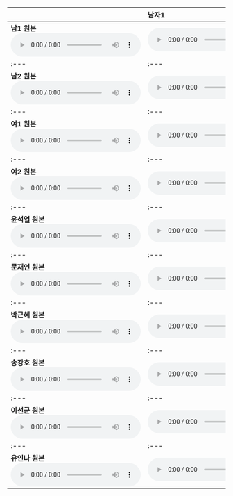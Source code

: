 | | **남자1** | **남자2** | **여자1** | **여자2** | **윤석열** | **문재인** | **박근혜** | **송강호** | **이선균** | **유인나** |
| :--- | :--- | :--- | :--- | :--- | :--- | :--- | :--- | :--- | :--- | :--- |
| **남1 원본** <audio src="files/hubert-discrete/남1_denoised.wav" controls preload/> | <audio src="files/hubert-discrete/남1-남1_denoised.wav" controls preload/> | <audio src="files/hubert-discrete/남1-남2_denoised.wav" controls preload/> | <audio src="files/hubert-discrete/남1-여1_denoised.wav" controls preload/> | <audio src="files/hubert-discrete/남1-여2_denoised.wav" controls preload/> | <audio src="files/hubert-discrete/남1-윤석열_denoised.wav" controls preload/> | <audio src="files/hubert-discrete/남1-문재인_denoised.wav" controls preload/> | <audio src="files/hubert-discrete/남1-박근혜_denoised.wav" controls preload/> | <audio src="files/hubert-discrete/남1-송강호_denoised.wav" controls preload/> | <audio src="files/hubert-discrete/남1-이선균_denoised.wav" controls preload/> | <audio src="files/hubert-discrete/남1-유인나_denoised.wav" controls preload/> |
| :--- | :--- | :--- | :--- | :--- | :--- | :--- | :--- | :--- | :--- | :--- |
| **남2 원본** <audio src="files/hubert-discrete/남2_denoised.wav" controls preload/> | <audio src="files/hubert-discrete/남2-남1_denoised.wav" controls preload/> | <audio src="files/hubert-discrete/남2-남2_denoised.wav" controls preload/> | <audio src="files/hubert-discrete/남2-여1_denoised.wav" controls preload/> | <audio src="files/hubert-discrete/남2-여2_denoised.wav" controls preload/> | <audio src="files/hubert-discrete/남2-윤석열_denoised.wav" controls preload/> | <audio src="files/hubert-discrete/남2-문재인_denoised.wav" controls preload/> | <audio src="files/hubert-discrete/남2-박근혜_denoised.wav" controls preload/> | <audio src="files/hubert-discrete/남2-송강호_denoised.wav" controls preload/> | <audio src="files/hubert-discrete/남2-이선균_denoised.wav" controls preload/> | <audio src="files/hubert-discrete/남2-유인나_denoised.wav" controls preload/> |
| :--- | :--- | :--- | :--- | :--- | :--- | :--- | :--- | :--- | :--- | :--- |
| **여1 원본** <audio src="files/hubert-discrete/여1_denoised.wav" controls preload/> | <audio src="files/hubert-discrete/여1-남1_denoised.wav" controls preload/> | <audio src="files/hubert-discrete/여1-남2_denoised.wav" controls preload/> | <audio src="files/hubert-discrete/여1-여1_denoised.wav" controls preload/> | <audio src="files/hubert-discrete/여1-여2_denoised.wav" controls preload/> | <audio src="files/hubert-discrete/여1-윤석열_denoised.wav" controls preload/> | <audio src="files/hubert-discrete/여1-문재인_denoised.wav" controls preload/> | <audio src="files/hubert-discrete/여1-박근혜_denoised.wav" controls preload/> | <audio src="files/hubert-discrete/여1-송강호_denoised.wav" controls preload/> | <audio src="files/hubert-discrete/여1-이선균_denoised.wav" controls preload/> | <audio src="files/hubert-discrete/여1-유인나_denoised.wav" controls preload/> |
| :--- | :--- | :--- | :--- | :--- | :--- | :--- | :--- | :--- | :--- | :--- |
| **여2 원본** <audio src="files/hubert-discrete/여2_denoised.wav" controls preload/> | <audio src="files/hubert-discrete/여2-남1_denoised.wav" controls preload/> | <audio src="files/hubert-discrete/여2-남2_denoised.wav" controls preload/> | <audio src="files/hubert-discrete/여2-여1_denoised.wav" controls preload/> | <audio src="files/hubert-discrete/여2-여2_denoised.wav" controls preload/> | <audio src="files/hubert-discrete/여2-윤석열_denoised.wav" controls preload/> | <audio src="files/hubert-discrete/여2-문재인_denoised.wav" controls preload/> | <audio src="files/hubert-discrete/여2-박근혜_denoised.wav" controls preload/> | <audio src="files/hubert-discrete/여2-송강호_denoised.wav" controls preload/> | <audio src="files/hubert-discrete/여2-이선균_denoised.wav" controls preload/> | <audio src="files/hubert-discrete/여2-유인나_denoised.wav" controls preload/> |
| :--- | :--- | :--- | :--- | :--- | :--- | :--- | :--- | :--- | :--- | :--- |
| **윤석열 원본** <audio src="files/hubert-discrete/윤석열_denoised.wav" controls preload/> | <audio src="files/hubert-discrete/윤석열-남1_denoised.wav" controls preload/> | <audio src="files/hubert-discrete/윤석열-남2_denoised.wav" controls preload/> | <audio src="files/hubert-discrete/윤석열-여1_denoised.wav" controls preload/> | <audio src="files/hubert-discrete/윤석열-여2_denoised.wav" controls preload/> | <audio src="files/hubert-discrete/윤석열-윤석열_denoised.wav" controls preload/> | <audio src="files/hubert-discrete/윤석열-문재인_denoised.wav" controls preload/> | <audio src="files/hubert-discrete/윤석열-박근혜_denoised.wav" controls preload/> | <audio src="files/hubert-discrete/윤석열-송강호_denoised.wav" controls preload/> | <audio src="files/hubert-discrete/윤석열-이선균_denoised.wav" controls preload/> | <audio src="files/hubert-discrete/윤석열-유인나_denoised.wav" controls preload/> |
| :--- | :--- | :--- | :--- | :--- | :--- | :--- | :--- | :--- | :--- | :--- |
| **문재인 원본** <audio src="files/hubert-discrete/문재인_denoised.wav" controls preload/> | <audio src="files/hubert-discrete/문재인-남1_denoised.wav" controls preload/> | <audio src="files/hubert-discrete/문재인-남2_denoised.wav" controls preload/> | <audio src="files/hubert-discrete/문재인-여1_denoised.wav" controls preload/> | <audio src="files/hubert-discrete/문재인-여2_denoised.wav" controls preload/> | <audio src="files/hubert-discrete/문재인-윤석열_denoised.wav" controls preload/> | <audio src="files/hubert-discrete/문재인-문재인_denoised.wav" controls preload/> | <audio src="files/hubert-discrete/문재인-박근혜_denoised.wav" controls preload/> | <audio src="files/hubert-discrete/문재인-송강호_denoised.wav" controls preload/> | <audio src="files/hubert-discrete/문재인-이선균_denoised.wav" controls preload/> | <audio src="files/hubert-discrete/문재인-유인나_denoised.wav" controls preload/> |
| :--- | :--- | :--- | :--- | :--- | :--- | :--- | :--- | :--- | :--- | :--- |
| **박근혜 원본** <audio src="files/hubert-discrete/박근혜_denoised.wav" controls preload/> | <audio src="files/hubert-discrete/박근혜-남1_denoised.wav" controls preload/> | <audio src="files/hubert-discrete/박근혜-남2_denoised.wav" controls preload/> | <audio src="files/hubert-discrete/박근혜-여1_denoised.wav" controls preload/> | <audio src="files/hubert-discrete/박근혜-여2_denoised.wav" controls preload/> | <audio src="files/hubert-discrete/박근혜-윤석열_denoised.wav" controls preload/> | <audio src="files/hubert-discrete/박근혜-문재인_denoised.wav" controls preload/> | <audio src="files/hubert-discrete/박근혜-박근혜_denoised.wav" controls preload/> | <audio src="files/hubert-discrete/박근혜-송강호_denoised.wav" controls preload/> | <audio src="files/hubert-discrete/박근혜-이선균_denoised.wav" controls preload/> | <audio src="files/hubert-discrete/박근혜-유인나_denoised.wav" controls preload/> |
| :--- | :--- | :--- | :--- | :--- | :--- | :--- | :--- | :--- | :--- | :--- |
| **송강호 원본** <audio src="files/hubert-discrete/송간호_denoised.wav" controls preload/> | <audio src="files/hubert-discrete/송강호-남1_denoised.wav" controls preload/> | <audio src="files/hubert-discrete/송강호-남2_denoised.wav" controls preload/> | <audio src="files/hubert-discrete/송강호-여1_denoised.wav" controls preload/> | <audio src="files/hubert-discrete/송강호-여2_denoised.wav" controls preload/> | <audio src="files/hubert-discrete/송강호-윤석열_denoised.wav" controls preload/> | <audio src="files/hubert-discrete/송강호-문재인_denoised.wav" controls preload/> | <audio src="files/hubert-discrete/송강호-박근혜_denoised.wav" controls preload/> | <audio src="files/hubert-discrete/송강호-송강호_denoised.wav" controls preload/> | <audio src="files/hubert-discrete/송강호-이선균_denoised.wav" controls preload/> | <audio src="files/hubert-discrete/송강호-유인나_denoised.wav" controls preload/> |
| :--- | :--- | :--- | :--- | :--- | :--- | :--- | :--- | :--- | :--- | :--- |
| **이선균 원본** <audio src="files/hubert-discrete/이선균_denoised.wav" controls preload/> | <audio src="files/hubert-discrete/이선균-남1_denoised.wav" controls preload/> | <audio src="files/hubert-discrete/이선균-남2_denoised.wav" controls preload/> | <audio src="files/hubert-discrete/이선균-여1_denoised.wav" controls preload/> | <audio src="files/hubert-discrete/이선균-여2_denoised.wav" controls preload/> | <audio src="files/hubert-discrete/이선균-윤석열_denoised.wav" controls preload/> | <audio src="files/hubert-discrete/이선균-문재인_denoised.wav" controls preload/> | <audio src="files/hubert-discrete/이선균-박근혜_denoised.wav" controls preload/> | <audio src="files/hubert-discrete/이선균-송강호_denoised.wav" controls preload/> | <audio src="files/hubert-discrete/이선균-이선균_denoised.wav" controls preload/> | <audio src="files/hubert-discrete/이선균-유인나_denoised.wav" controls preload/> |
| :--- | :--- | :--- | :--- | :--- | :--- | :--- | :--- | :--- | :--- | :--- |
| **유인나 원본** <audio src="files/hubert-discrete/유인나_denoised.wav" controls preload/> | <audio src="files/hubert-discrete/유인나-남1_denoised.wav" controls preload/> | <audio src="files/hubert-discrete/유인나-남2_denoised.wav" controls preload/> | <audio src="files/hubert-discrete/유인나-여1_denoised.wav" controls preload/> | <audio src="files/hubert-discrete/유인나-여2_denoised.wav" controls preload/> | <audio src="files/hubert-discrete/유인나-윤석열_denoised.wav" controls preload/> | <audio src="files/hubert-discrete/유인나-문재인_denoised.wav" controls preload/> | <audio src="files/hubert-discrete/유인나-박근혜_denoised.wav" controls preload/> | <audio src="files/hubert-discrete/유인나-송강호_denoised.wav" controls preload/> | <audio src="files/hubert-discrete/유인나-이선균_denoised.wav" controls preload/> | <audio src="files/hubert-discrete/유인나-유인나_denoised.wav" controls preload/> |
